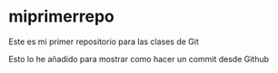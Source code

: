 # miprimerrepo
Este es mi primer repositorio para las clases de Git

Esto lo he añadido para mostrar como hacer un commit desde Github

